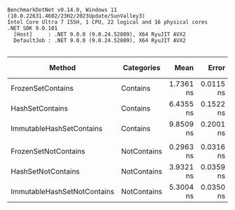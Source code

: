 ```

BenchmarkDotNet v0.14.0, Windows 11 (10.0.22631.4602/23H2/2023Update/SunValley3)
Intel Core Ultra 7 155H, 1 CPU, 22 logical and 16 physical cores
.NET SDK 9.0.101
  [Host]     : .NET 9.0.0 (9.0.24.52809), X64 RyuJIT AVX2
  DefaultJob : .NET 9.0.0 (9.0.24.52809), X64 RyuJIT AVX2


```
| Method                      | Categories  | Mean      | Error     | StdDev    | Ratio | RatioSD | Allocated | Alloc Ratio |
|---------------------------- |------------ |----------:|----------:|----------:|------:|--------:|----------:|------------:|
| FrozenSetContains           | Contains    | 1.7361 ns | 0.0115 ns | 0.0108 ns |  1.00 |    0.01 |         - |          NA |
| HashSetContains             | Contains    | 6.4355 ns | 0.1522 ns | 0.3177 ns |  3.71 |    0.18 |         - |          NA |
| ImmutableHashSetContains    | Contains    | 9.8509 ns | 0.2001 ns | 0.1774 ns |  5.67 |    0.10 |         - |          NA |
|                             |             |           |           |           |       |         |           |             |
| FrozenSetNotContains        | NotContains | 0.2963 ns | 0.0316 ns | 0.0422 ns |  1.02 |    0.21 |         - |          NA |
| HashSetNotContains          | NotContains | 3.9321 ns | 0.0359 ns | 0.0300 ns | 13.55 |    2.04 |         - |          NA |
| ImmutableHashSetNotContains | NotContains | 5.3004 ns | 0.0350 ns | 0.0327 ns | 18.26 |    2.75 |         - |          NA |
